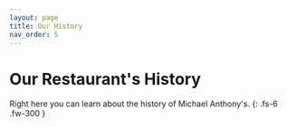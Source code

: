 ```yaml
---
layout: page
title: Our History
nav_order: 5
---
```


# Our Restaurant's History

Right here you can learn about the history of Michael Anthony's.
{: .fs-6 .fw-300 }
